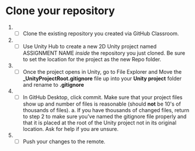 # Clone your repository
1. - [ ] Clone the existing repository you created via GitHub Classroom.
2. - [ ] Use Unity Hub to create a new 2D Unity project named ASSIGNMENT NAME *inside* the repository you just cloned.  Be sure to set the location for the project as the new Repo folder.  
3. - [ ] Once the project opens in Unity, go to File Explorer and Move the **_UnityProjectRoot.gitignore** file up into your **Unity project** folder and rename to **.gitignore**
4. - [ ] In GitHub Desktop, click commit. Make sure that your project files show up and number of files is reasonable (should **not** be 10's of thousands of files).
   a.	If you have thousands of changed files, return to step 2 to make sure you’ve named the gitignore file properly and that it is placed at the root of the Unity project not in its original location.  Ask for help if you are unsure.
5. - [ ] Push your changes to the remote.
